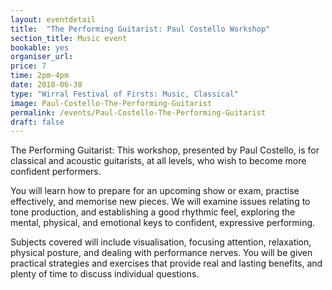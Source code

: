 ```yaml
---
layout: eventdetail
title:  "The Performing Guitarist: Paul Costello Workshop"
section_title: Music event
bookable: yes
organiser_url:
price: 7
time: 2pm-4pm
date: 2018-06-30
type: "Wirral Festival of Firsts: Music, Classical"
image: Paul-Costello-The-Performing-Guitarist
permalink: /events/Paul-Costello-The-Performing-Guitarist
draft: false
---
```


The Performing Guitarist: This workshop, presented by Paul Costello, is for classical and acoustic guitarists, at all levels, who wish to become more confident performers.

You will learn how to prepare for an upcoming show or exam, practise effectively, and memorise new pieces. We will examine issues relating to tone production, and establishing a good rhythmic feel, exploring the mental, physical, and emotional keys to confident, expressive performing.

Subjects covered will include visualisation, focusing attention, relaxation, physical posture, and dealing with performance nerves. You will be given practical strategies and exercises that provide real and lasting benefits, and plenty of time to discuss individual questions.
